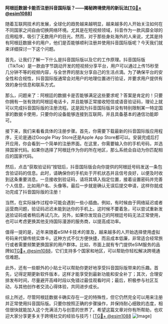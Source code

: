 **阿根廷数据卡能否注册抖音国际版？——揭秘跨境使用的新玩法[[TG💪+ @esim1088](https://t.me/s/esim1088)]**

随着互联网技术的发展，全球化的趋势越来越明显，越来越多的人开始关注如何在不同国家之间自由切换网络环境。尤其是在短视频领域，抖音作为一款风靡全球的应用程序，吸引了无数用户的目光。然而，对于那些身处海外的人来说，尤其是持有阿根廷数据卡的用户，他们是否能够顺利注册并使用抖音国际版呢？今天我们就来详细探讨一下这个问题。

首先，让我们了解一下什么是抖音国际版以及它的工作原理。抖音国际版（TikTok）是一款由字节跳动开发的短视频分享平台，用户可以通过上传15秒至几分钟不等的视频内容，与全世界的朋友分享自己的生活点滴。为了确保平台的安全性和合规性，抖音国际版通常会对用户的地理位置进行验证，并要求用户提供有效的身份信息和联系方式。

那么，问题来了：阿根廷的数据卡是否能够满足这些要求呢？答案是肯定的！只要你拥有一张有效的阿根廷电话卡，并且能够正常接收短信或语音验证码，理论上就可以完成抖音国际版的注册流程。这是因为抖音国际版并没有特别限制某一特定国家的数据卡使用，只要你的设备能够连接到互联网，并且具备基本的通信功能即可。

接下来，我们来看看具体的注册步骤。首先，你需要下载最新的抖音国际版应用程序，无论是通过Google Play Store还是Apple App Store都可以。安装完成后打开应用，你会看到一个简单的注册界面。在这里，你需要输入你的手机号码，并选择国家代码。如果你选择了阿根廷作为你的所在地区，那么系统会自动为你匹配相应的国家代码。

然后，点击“获取验证码”按钮后，抖音国际版会向你提供的阿根廷号码发送一条包含验证码的信息。此时，请确保你的手机处于开机状态并且信号良好，以便及时收到这条重要消息。一旦接收到验证码，请将其填入指定位置，接着设置密码并完善个人信息，比如用户名、头像等。最后一步就是确认无误后提交申请，这样你就成功完成了抖音国际版的注册！

当然，在实际操作过程中可能会遇到一些小插曲。例如，有时候由于网络延迟或者运营商问题，验证码迟迟未能到达你的手机上。这时候不要着急，可以尝试重新发送验证码或者稍后再试几次。另外，如果你发现自己的阿根廷号码无法正常使用，也可以考虑更换其他支持国际漫游的服务商，以提高成功率。

值得一提的是，近年来随着eSIM卡技术的普及，越来越多的人开始选择使用虚拟号码来代替传统实体卡。这种方式不仅方便快捷，而且成本低廉，非常适合经常旅行或者需要频繁更换国家的用户群体。比如，市面上就有专门提供eSIM服务的品牌如[TG💪+ @esim1088](https://t.me/s/esim1088)，它们支持多个国家和地区，可以帮助你轻松解决跨境通信难题。

此外，还有一些额外的小贴士可以帮助你更好地享受抖音国际版带来的乐趣。首先，记得定期更新软件版本，这样才能享受到最新功能和安全补丁；其次，合理安排发布时间，尽量避开高峰时段以免错过最佳观看时间；最后，积极参与社区互动，与其他创作者交流心得体验，共同进步成长。

综上所述，尽管阿根廷数据卡确实存在一定的特殊性，但它仍然完全可以用来注册并正常使用抖音国际版。只要你按照正确的步骤操作，并保持耐心细致的态度，相信很快就能加入这个充满活力与创意的世界了。希望这篇文章对你有所帮助，也欢迎大家分享更多关于跨境社交的经验与技巧！[[TG💪+ @esim1088](https://t.me/s/esim1088) ![Image](https://i.postimg.cc/4NQfJmqS/Snipaste-2025-05-13-00-14-12.png)]